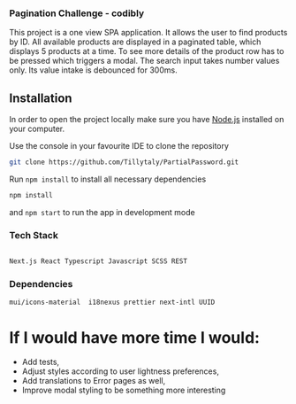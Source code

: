 ### Pagination Challenge - codibly

This project is a one view SPA application. It allows the user to find products by ID. All available products are displayed in a paginated table, which displays 5 products at a time. To see more details of the product row has to be pressed which triggers a modal. The search input takes number values only. Its value intake is debounced for 300ms.

## Installation

In order to open the project locally make sure you have [Node.js](https://nodejs.org/en/) installed on your computer.

Use the console in your favourite IDE to clone the repository

```bash
git clone https://github.com/Tillytaly/PartialPassword.git
```

Run `npm install` to install all necessary dependencies

```bash
npm install

```

and `npm start` to run the app in development mode

### Tech Stack

```bash

Next.js React Typescript Javascript SCSS REST

```

### Dependencies

```
mui/icons-material  i18nexus prettier next-intl UUID

```

# If I would have more time I would:

- Add tests,
- Adjust styles according to user lightness preferences,
- Add translations to Error pages as well,
- Improve modal styling to be something more interesting
